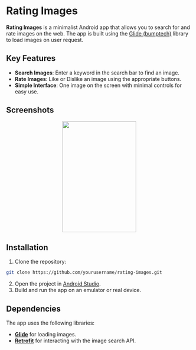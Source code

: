 # Rating Images

**Rating Images** is a minimalist Android app that allows you to search for and rate images on the web. The app is built using the [Glide (bumptech)](https://github.com/bumptech/glide) library to load images on user request.

## Key Features

- **Search Images**: Enter a keyword in the search bar to find an image.
- **Rate Images**: Like or Dislike an image using the appropriate buttons.
- **Simple Interface**: One image on the screen with minimal controls for easy use.

## Screenshots
<p align="center">
  <img width="200" height="300" src="https://github.com/user-attachments/assets/ed832400-9c9a-4008-9444-e4af7d4f4d5c">
</p>

## Installation

1. Clone the repository:
```bash
git clone https://github.com/yourusername/rating-images.git
```
2. Open the project in [Android Studio](https://developer.android.com/studio).
3. Build and run the app on an emulator or real device.

## Dependencies

The app uses the following libraries:

- **[Glide](https://github.com/bumptech/glide)** for loading images.
- **[Retrofit](https://square.github.io/retrofit/)** for interacting with the image search API.
